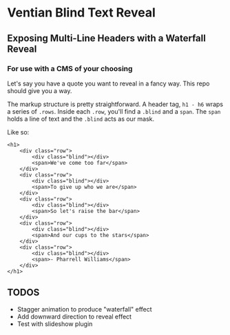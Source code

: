 # Ventian Blind Text Reveal

## Exposing Multi-Line Headers with a Waterfall Reveal

### For use with a CMS of your choosing

Let's say you have a quote you want to reveal in a fancy way. This repo should give you a way.

The markup structure is pretty straightforward. A header tag, `h1 - h6` wraps a series of `.rows`. Inside each `.row`, you'll find a `.blind` and a `span`. The `span` holds a line of text and the `.blind` acts as our mask.

Like so:

    <h1>
        <div class="row">
            <div class="blind"></div>
            <span>We've come too far</span>
        </div>
        <div class="row">
            <div class="blind"></div>
            <span>To give up who we are</span>
        </div>
        <div class="row">
            <div class="blind"></div>
            <span>So let's raise the bar</span>
        </div>
        <div class="row">
            <div class="blind"></div>
            <span>And our cups to the stars</span>
        </div>
        <div class="row">
            <div class="blind"></div>
            <span>- Pharrell Williams</span>
        </div>
    </h1>

## TODOS

* Stagger animation to produce "waterfall" effect
* Add downward direction to reveal effect
* Test with slideshow plugin
